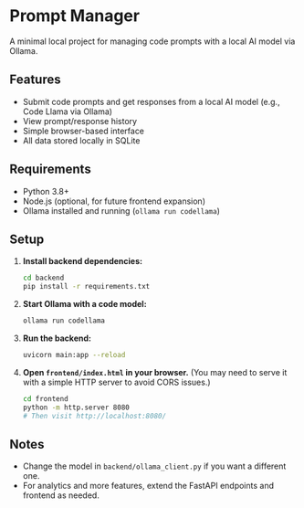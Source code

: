 # Prompt Manager

A minimal local project for managing code prompts with a local AI model via Ollama.

## Features

- Submit code prompts and get responses from a local AI model (e.g., Code Llama via Ollama)
- View prompt/response history
- Simple browser-based interface
- All data stored locally in SQLite

## Requirements

- Python 3.8+
- Node.js (optional, for future frontend expansion)
- Ollama installed and running (`ollama run codellama`)

## Setup

1. **Install backend dependencies:**

    ```sh
    cd backend
    pip install -r requirements.txt
    ```

2. **Start Ollama with a code model:**

    ```sh
    ollama run codellama
    ```

3. **Run the backend:**

    ```sh
    uvicorn main:app --reload
    ```

4. **Open `frontend/index.html` in your browser.**
   (You may need to serve it with a simple HTTP server to avoid CORS issues.)

    ```sh
    cd frontend
    python -m http.server 8080
    # Then visit http://localhost:8080/
    ```

## Notes

- Change the model in `backend/ollama_client.py` if you want a different one.
- For analytics and more features, extend the FastAPI endpoints and frontend as needed.